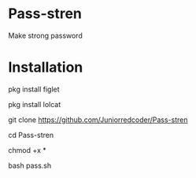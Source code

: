 # Pass-stren
Make strong password

# Installation

pkg install figlet

pkg install lolcat

git clone https://github.com/Juniorredcoder/Pass-stren

cd Pass-stren

chmod +x *

bash pass.sh
